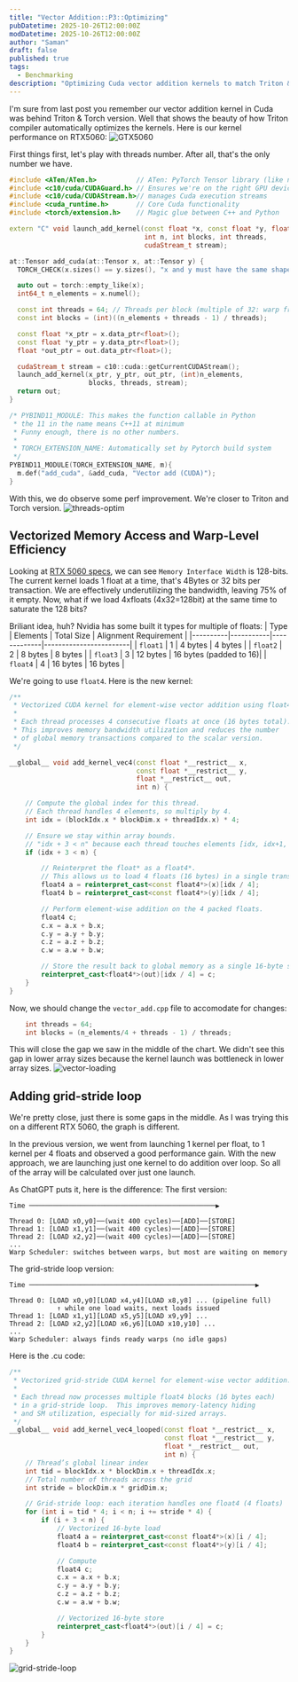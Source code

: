 ```yaml
---
title: "Vector Addition::P3::Optimizing"
pubDatetime: 2025-10-26T12:00:00Z
modDatetime: 2025-10-26T12:00:00Z
author: "Saman"
draft: false
published: true
tags:
  - Benchmarking
description: "Optimizing Cuda vector addition kernels to match Triton & Torch"
---
```

I'm sure from last post you remember our vector addition kernel in Cuda was behind Triton & Torch version.
Well that shows the beauty of how Triton compiler automatically optimizes the kernels.
Here is our kernel performance on RTX5060:
![GTX5060](../../assets/images/GTX5060.png)

First things first, let's play with threads number. After all, that's the only number we have.

```cpp
#include <ATen/ATen.h>          // ATen: PyTorch Tensor library (like numpy)
#include <c10/cuda/CUDAGuard.h> // Ensures we're on the right GPU device
#include <c10/cuda/CUDAStream.h>// manages Cuda execution streams
#include <cuda_runtime.h>       // Core Cuda functionality
#include <torch/extension.h>    // Magic glue between C++ and Python

extern "C" void launch_add_kernel(const float *x, const float *y, float *out,
                                  int n, int blocks, int threads,
                                  cudaStream_t stream);

at::Tensor add_cuda(at::Tensor x, at::Tensor y) {
  TORCH_CHECK(x.sizes() == y.sizes(), "x and y must have the same shape")

  auto out = torch::empty_like(x);
  int64_t n_elements = x.numel();

  const int threads = 64; // Threads per block (multiple of 32: warp friendly!)
  const int blocks = (int)((n_elements + threads - 1) / threads);

  const float *x_ptr = x.data_ptr<float>();
  const float *y_ptr = y.data_ptr<float>();
  float *out_ptr = out.data_ptr<float>();

  cudaStream_t stream = c10::cuda::getCurrentCUDAStream();
  launch_add_kernel(x_ptr, y_ptr, out_ptr, (int)n_elements,
                    blocks, threads, stream);
  return out;
}

/* PYBIND11_MODULE: This makes the function callable in Python
 * the 11 in the name means C++11 at minimum
 * Funny enough, there is no other numbers.
 *
 * TORCH_EXTENSION_NAME: Automatically set by Pytorch build system
 */
PYBIND11_MODULE(TORCH_EXTENSION_NAME, m){
  m.def("add_cuda", &add_cuda, "Vector add (CUDA)");
}
```

With this, we do observe some perf improvement. We're closer to Triton and Torch version.
![threads-optim](../../assets/images/art3-threads.png)

## Vectorized Memory Access and Warp-Level Efficiency
Looking at [RTX 5060 specs](https://www.nvidia.com/en-us/geforce/graphics-cards/50-series/rtx-5060-family/), we can see `Memory Interface Width` is 128-bits. The current kernel loads 1 float at a time, that's 4Bytes or 32 bits per transaction. We are effectively underutilizing the bandwidth, leaving 75% of it empty. Now, what if we load 4xfloats (4x32=128bit) at the same time to saturate the 128 bits?

Briliant idea, huh? Nvidia has some built it types for multiple of floats:
| Type    | Elements | Total Size | Alignment Requirement |
|----------|-----------|-------------|------------------------|
| `float1` | 1         | 4 bytes     | 4 bytes                |
| `float2` | 2         | 8 bytes     | 8 bytes                |
| `float3` | 3         | 12 bytes    | 16 bytes (padded to 16)|
| `float4` | 4         | 16 bytes    | 16 bytes               |

We're going to use `float4`. Here is the new kernel:
```cpp
/**
 * Vectorized CUDA kernel for element-wise vector addition using float4.
 *
 * Each thread processes 4 consecutive floats at once (16 bytes total).
 * This improves memory bandwidth utilization and reduces the number
 * of global memory transactions compared to the scalar version.
 */

__global__ void add_kernel_vec4(const float *__restrict__ x,
                                const float *__restrict__ y,
                                float *__restrict__ out,
                                int n) {

    // Compute the global index for this thread.
    // Each thread handles 4 elements, so multiply by 4.
    int idx = (blockIdx.x * blockDim.x + threadIdx.x) * 4;

    // Ensure we stay within array bounds.
    // "idx + 3 < n" because each thread touches elements [idx, idx+1, idx+2, idx+3].
    if (idx + 3 < n) {

        // Reinterpret the float* as a float4*.
        // This allows us to load 4 floats (16 bytes) in a single transaction.
        float4 a = reinterpret_cast<const float4*>(x)[idx / 4];
        float4 b = reinterpret_cast<const float4*>(y)[idx / 4];

        // Perform element-wise addition on the 4 packed floats.
        float4 c;
        c.x = a.x + b.x;
        c.y = a.y + b.y;
        c.z = a.z + b.z;
        c.w = a.w + b.w;

        // Store the result back to global memory as a single 16-byte store.
        reinterpret_cast<float4*>(out)[idx / 4] = c;
    }
}
```

Now, we should change the `vector_add.cpp` file to accomodate for changes:

```cpp
    int threads = 64;
    int blocks = (n_elements/4 + threads - 1) / threads;
```

This will close the gap we saw in the middle of the chart. We didn't see this gap in lower array sizes because the kernel launch was bottleneck in lower array sizes.
![vector-loading](../../assets/images/art3-vector-loading.png)

## Adding grid-stride loop
We're pretty close, just there is some gaps in the middle. As I was trying this on a different RTX 5060, the graph is different.

In the previous version, we went from launching 1 kernel per float, to 1 kernel per 4 floats and observed a good performance gain. With the new approach,
we are launching just one kernel to do addition over loop. So all of the array will be calculated over just one launch.

As ChatGPT puts it, here is the difference:
The first version:
```
Time ───────────────────────────────────────────────▶

Thread 0: [LOAD x0,y0]──(wait 400 cycles)──[ADD]──[STORE]
Thread 1: [LOAD x1,y1]──(wait 400 cycles)──[ADD]──[STORE]
Thread 2: [LOAD x2,y2]──(wait 400 cycles)──[ADD]──[STORE]
...
Warp Scheduler: switches between warps, but most are waiting on memory

```


The grid-stride loop version:
```
Time ─────────────────────────────────────────────────────────▶

Thread 0: [LOAD x0,y0][LOAD x4,y4][LOAD x8,y8] ... (pipeline full)
            ↑ while one load waits, next loads issued
Thread 1: [LOAD x1,y1][LOAD x5,y5][LOAD x9,y9] ...
Thread 2: [LOAD x2,y2][LOAD x6,y6][LOAD x10,y10] ...
...
Warp Scheduler: always finds ready warps (no idle gaps)

```


Here is the .cu code:
```cpp
/**
 * Vectorized grid-stride CUDA kernel for element-wise vector addition.
 *
 * Each thread now processes multiple float4 blocks (16 bytes each)
 * in a grid-stride loop.  This improves memory-latency hiding
 * and SM utilization, especially for mid-sized arrays.
 */
__global__ void add_kernel_vec4_looped(const float *__restrict__ x,
                                       const float *__restrict__ y,
                                       float *__restrict__ out,
                                       int n) {
    // Thread’s global linear index
    int tid = blockIdx.x * blockDim.x + threadIdx.x;
    // Total number of threads across the grid
    int stride = blockDim.x * gridDim.x;

    // Grid-stride loop: each iteration handles one float4 (4 floats)
    for (int i = tid * 4; i < n; i += stride * 4) {
        if (i + 3 < n) {
            // Vectorized 16-byte load
            float4 a = reinterpret_cast<const float4*>(x)[i / 4];
            float4 b = reinterpret_cast<const float4*>(y)[i / 4];

            // Compute
            float4 c;
            c.x = a.x + b.x;
            c.y = a.y + b.y;
            c.z = a.z + b.z;
            c.w = a.w + b.w;

            // Vectorized 16-byte store
            reinterpret_cast<float4*>(out)[i / 4] = c;
        }
    }
}

```



![grid-stride-loop](../../assets/images/art3-looped.png)